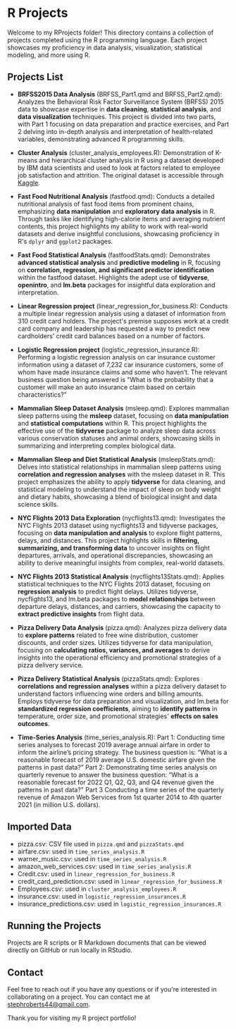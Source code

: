 # R Projects

Welcome to my RProjects folder! This directory contains a collection of projects completed using the R programming language. Each project showcases my proficiency in data analysis, visualization, statistical modeling, and more using R.

## Projects List

- **BRFSS2015 Data Analysis** (BRFSS_Part1.qmd and BRFSS_Part2.qmd):
Analyzes the Behavioral Risk Factor Surveillance System (BRFSS) 2015 data to showcase expertise in **data cleaning**, **statistical analysis**, and **data visualization** techniques. This project is divided into two parts, with Part 1 focusing on data preparation and practice exercises, and Part 2 delving into in-depth analysis and interpretation of health-related variables, demonstrating advanced R programming skills.

- **Cluster Analysis** (cluster_analysis_employees.R):
Demonstration of K-means and hierarchical cluster analysis in R using a dataset developed by IBM data scientists and used to look at factors related to employee job satisfaction and attrition. The original dataset is accessible through [Kaggle](https://www.kaggle.com/datasets/pavansubhasht/ibm-hr-analytics-attrition-dataset).

- **Fast Food Nutritional Analysis** (fastfood.qmd):
Conducts a detailed nutritional analysis of fast food items from prominent chains, emphasizing **data manipulation** and **exploratory data analysis** in R. Through tasks like identifying high-calorie items and averaging nutrient contents, this project highlights my ability to work with real-world datasets and derive insightful conclusions, showcasing proficiency in R's `dplyr` and `ggplot2` packages.

- **Fast Food Statistical Analysis** (fastfoodStats.qmd):
Demonstrates **advanced statistical analysis** and **predictive modeling** in R, focusing on **correlation, regression, and significant predictor identification** within the fastfood dataset. Highlights the adept use of **tidyverse**, **openintro**, and **lm.beta** packages for insightful data exploration and interpretation.

- **Linear Regression project** (linear_regression_for_business.R):
Conducts a multiple linear regression analysis using a dataset of information from 310 credit card holders. The project's premise supposes work at a credit card company and leadership has requested a way to predict new cardholders’ credit card balances based on a number of factors.

- **Logistic Regression project** (logistic_regression_insurance.R):
Performing a logistic regression analysis on car insurance customer information using a dataset of 7,232 car insurance customers, some of whom have made insurance claims and some who haven’t. The relevant business question being answered is "What is the probability that a customer will make an auto insurance claim based on certain characteristics?"

- **Mammalian Sleep Dataset Analysis** (msleep.qmd):
Explores mammalian sleep patterns using the **msleep** dataset, focusing on **data manipulation** and **statistical computations** within R. This project highlights the effective use of the **tidyverse** package to analyze sleep data across various conservation statuses and animal orders, showcasing skills in summarizing and interpreting complex biological data.

- **Mammalian Sleep and Diet Statistical Analysis** (msleepStats.qmd):
Delves into statistical relationships in mammalian sleep patterns using **correlation and regression analyses** with the msleep dataset in R. This project emphasizes the ability to apply **tidyverse** for data cleaning, and statistical modeling to understand the impact of sleep on body weight and dietary habits, showcasing a blend of biological insight and data science skills.

- **NYC Flights 2013 Data Exploration** (nycflights13.qmd):
Investigates the NYC Flights 2013 dataset using nycflights13 and tidyverse packages, focusing on **data manipulation and analysis** to explore flight patterns, delays, and distances. This project highlights skills in **filtering, summarizing, and transforming data** to uncover insights on flight departures, arrivals, and operational discrepancies, showcasing an ability to derive meaningful insights from complex, real-world datasets.

- **NYC Flights 2013 Statistical Analysis** (nycflights13Stats.qmd):
Applies statistical techniques to the NYC Flights 2013 dataset, focusing on **regression analysis** to predict flight delays. Utilizes tidyverse, nycflights13, and lm.beta packages to **model relationships** between departure delays, distances, and carriers, showcasing the capacity to **extract predictive insights** from flight data.

- **Pizza Delivery Data Analysis** (pizza.qmd):
Analyzes pizza delivery data to **explore patterns** related to free wine distribution, customer discounts, and order sizes. Utilizes tidyverse for data manipulation, focusing on **calculating ratios, variances, and averages** to derive insights into the operational efficiency and promotional strategies of a pizza delivery service.

- **Pizza Delivery Statistical Analysis** (pizzaStats.qmd):
Explores **correlations and regression analyses** within a pizza delivery dataset to understand factors influencing wine orders and billing amounts. Employs tidyverse for data preparation and visualization, and lm.beta for **standardized regression coefficients**, aiming to **identify patterns** in temperature, order size, and promotional strategies' **effects on sales outcomes**.

- **Time-Series Analysis** (time_series_analysis.R):
Part 1:
Conducting time series analyses to forecast 2019 average annual airfare in order to inform the airline’s pricing strategy. The business question is: “What is a reasonable forecast of 2019 average U.S.
domestic airfare given the patterns in past data?”
Part 2:
Demonstrating time series analysis on quarterly revenue to answer the business question: “What is a reasonable forecast for 2022 Q1, Q2, Q3, and Q4 revenue given the patterns in past data?"
Part 3
Conducting a time series of the quarterly revenue of Amazon Web Services from 1st quarter
2014 to 4th quarter 2021 (in million U.S. dollars).

## Imported Data

- pizza.csv: CSV file used in `pizza.qmd` and `pizzaStats.qmd`
- airfare.csv: used in `time_series_analysis.R`
- warner_music.csv: used in `time_series_analysis.R`
- amazon_web_services.csv: used in `time_series_analysis.R`
- Credit.csv: used in `linear_regression_for_business.R`
- credit_card_prediction.csv: used in `linear_regression_for_business.R`
- Employees.csv: used in `cluster_analysis_employees.R`
- insurance.csv: used in `logistic_regression_insurances.R`
- insurance_predictions.csv: used in `logistic_regression_insurances.R`

## Running the Projects

Projects are R scripts or R Markdown documents that can be viewed directly on GitHub or run locally in RStudio. 

## Contact

Feel free to reach out if you have any questions or if you're interested in collaborating on a project. You can contact me at stephroberts44@gmail.com.

Thank you for visiting my R project portfolio!
